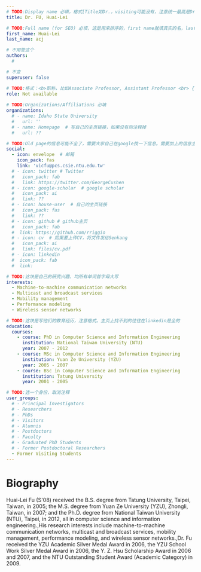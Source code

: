 ```yaml
---
# TODO:Display name 必填，格式[Title如Dr.，visiting可能没有，注意统一最高是Dr. 而不是Prof.] [全大写的Last name][, ][首字母大写的Last name]
title: Dr. FU, Huai-Lei

# TODO:Full name (for SEO) 必填，这是用来排序的，first name就填真实的名，last_name一定按照excel填写
first_name: Huai-Lei   
last_name: acj

# 不用管这个
authors:
  # 

# 不变
superuser: false

# TODO:格式：<b>职称，比如Associate Professor, Assistant Professor <br> {工作单位}, {工作国家:China、USA等}</b>
role: Not available
 
# TODO:Organizations/Affiliations 必填
organizations:
  # - name: Idaho State University 
  #   url: ''
  # - name: Homepage  # 写自己的主页链接，如果没有则注释掉
  #   url: ??

# TODO:Old page的信息可能不全了，需要大家自己在google找一下信息。需要加上的信息主要包含email、google scholar、个人主页、linkedin
social:
  - icon: envelope  # 邮箱
    icon_pack: fas
    link: 'vicfu@pcs.csie.ntu.edu.tw'
  # - icon: twitter # Twitter
  #   icon_pack: fab  
  #   link: https://twitter.com/GeorgeCushen
  # - icon: google-scholar  # google scholar
  #   icon_pack: ai
  #   link: ??
  # - icon: house-user  # 自己的主页链接
  #   icon_pack: fas
  #   link: ??
  # - icon: github # github主页
  #   icon_pack: fab   
  #  link: https://github.com/rriggio
  # - icon: cv  # 如果要上传CV，将文件发给Senkang
  #   icon_pack: ai
  #   link: files/cv.pdf
  # - icon: linkedin 
  #  icon_pack: fab
  #  link: 

# TODO:这块是自己的研究兴趣，均所有单词首字母大写
interests:
  - Machine-to-machine communication networks
  - Multicast and broadcast services
  - Mobility management
  - Performance modeling
  - Wireless sensor networks

# TODO:这块是写他们的教育经历，注意格式。主页上找不到的往往在linkedin是全的
education:
  courses:
    - course: PhD in Computer Science and Information Engineering
      institution: National Taiwan University (NTU)
      year: 2007 - 2012
    - course: MSc in Computer Science and Information Engineering
      institution: Yuan Ze University (YZU)
      year: 2005 - 2007
    - course: BSc in Computer Science and Information Engineering
      institution: Tatung University
      year: 2001 - 2005

# TODO:选一个身份，取消注释
user_groups:
  # - Principal Investigators
  # - Researchers
  # - PhDs
  # - Visitors
  # - Alumnis
  # - Postdoctors
  # - Faculty
  # - Graduated PhD Students
  # - Former Postdoctoral Researchers
  - Former Visiting Students
---
```

<!-- TODO:写自己的Biography -->
# Biography
<!-- 这部分不要写他们的PhD招生信息，直接复制他们主页的个人简介。实在没有，在excel备注一下{个人资料缺失}再提交给我 -->
<!-- <p style="text-align:justify">  -->
Huai-Lei Fu (S'08) received the B.S. degree from Tatung University, Taipei, Taiwan, in 2005; the M.S. degree from Yuan Ze University (YZU), Zhongli, Taiwan, in 2007; and the Ph.D. degree from National Taiwan University (NTU), Taipei, in 2012, all in computer science and information engineering.,His research interests include machine-to-machine communication networks, multicast and broadcast services, mobility management, performance modeling, and wireless sensor networks.,Dr. Fu received the YZU Academic Silver Medal Award in 2006, the YZU School Work Silver Medal Award in 2006, the Y. Z. Hsu Scholarship Award in 2006 and 2007, and the NTU Outstanding Student Award (Academic Category) in 2009.